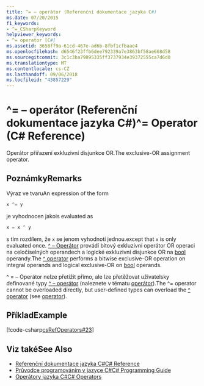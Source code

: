 ```yaml
---
title: ^= – operátor (Referenční dokumentace jazyka C#)
ms.date: 07/20/2015
f1_keywords:
- ^=_CSharpKeyword
helpviewer_keywords:
- ^= operator [C#]
ms.assetid: 3658ff9a-61cd-467e-ad6b-8fbf1cfbaae4
ms.openlocfilehash: d6546f23ffb6dee792339a7e3863bf58ae668d58
ms.sourcegitcommit: 3c1c3ba79895335ff3737934e39372555ca7d6d0
ms.translationtype: MT
ms.contentlocale: cs-CZ
ms.lasthandoff: 09/06/2018
ms.locfileid: "43857229"
---
```

# <a name="-operator-c-reference"></a><span data-ttu-id="3bc91-102">^= – operátor (Referenční dokumentace jazyka C#)</span><span class="sxs-lookup"><span data-stu-id="3bc91-102">^= Operator (C# Reference)</span></span>
<span data-ttu-id="3bc91-103">Operátor přiřazení exkluzivní disjunkce OR.</span><span class="sxs-lookup"><span data-stu-id="3bc91-103">The exclusive-OR assignment operator.</span></span>  
  
## <a name="remarks"></a><span data-ttu-id="3bc91-104">Poznámky</span><span class="sxs-lookup"><span data-stu-id="3bc91-104">Remarks</span></span>  
 <span data-ttu-id="3bc91-105">Výraz ve tvaru</span><span class="sxs-lookup"><span data-stu-id="3bc91-105">An expression of the form</span></span>  
  
```csharp  
x ^= y  
```  
  
 <span data-ttu-id="3bc91-106">je vyhodnocen jako</span><span class="sxs-lookup"><span data-stu-id="3bc91-106">is evaluated as</span></span>  
  
```csharp  
x = x ^ y  
```  
  
 <span data-ttu-id="3bc91-107">s tím rozdílem, že `x` se jenom vyhodnotí jednou.</span><span class="sxs-lookup"><span data-stu-id="3bc91-107">except that `x` is only evaluated once.</span></span> <span data-ttu-id="3bc91-108">[^ – Operátor](../../../csharp/language-reference/operators/xor-operator.md) provádí bitový exkluzivní operátor OR operaci na celočíselných operandech a logické exkluzivní disjunkce OR na [bool](../../../csharp/language-reference/keywords/bool.md) operandy.</span><span class="sxs-lookup"><span data-stu-id="3bc91-108">The [^ operator](../../../csharp/language-reference/operators/xor-operator.md) performs a bitwise exclusive-OR operation on integral operands and logical exclusive-OR on [bool](../../../csharp/language-reference/keywords/bool.md) operands.</span></span>  
  
 <span data-ttu-id="3bc91-109">^ = – Operátor nelze přetížit přímo, ale lze přetěžovat uživatelsky definované typy [^ – operátor](../../../csharp/language-reference/operators/xor-operator.md) (naleznete v tématu [operátor](../../../csharp/language-reference/keywords/operator.md)).</span><span class="sxs-lookup"><span data-stu-id="3bc91-109">The ^= operator cannot be overloaded directly, but user-defined types can overload the [^ operator](../../../csharp/language-reference/operators/xor-operator.md) (see [operator](../../../csharp/language-reference/keywords/operator.md)).</span></span>  
  
## <a name="example"></a><span data-ttu-id="3bc91-110">Příklad</span><span class="sxs-lookup"><span data-stu-id="3bc91-110">Example</span></span>  
 [!code-csharp[csRefOperators#23](../../../csharp/language-reference/operators/codesnippet/CSharp/xor-assignment-operator_1.cs)]  
  
## <a name="see-also"></a><span data-ttu-id="3bc91-111">Viz také</span><span class="sxs-lookup"><span data-stu-id="3bc91-111">See Also</span></span>

- [<span data-ttu-id="3bc91-112">Referenční dokumentace jazyka C#</span><span class="sxs-lookup"><span data-stu-id="3bc91-112">C# Reference</span></span>](../../../csharp/language-reference/index.md)  
- [<span data-ttu-id="3bc91-113">Průvodce programováním v jazyce C#</span><span class="sxs-lookup"><span data-stu-id="3bc91-113">C# Programming Guide</span></span>](../../../csharp/programming-guide/index.md)  
- [<span data-ttu-id="3bc91-114">Operátory jazyka C#</span><span class="sxs-lookup"><span data-stu-id="3bc91-114">C# Operators</span></span>](../../../csharp/language-reference/operators/index.md)
